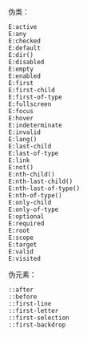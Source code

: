 伪类：

    E:active
    E:any
    E:checked
    E:default
    E:dir()
    E:disabled
    E:empty
    E:enabled
    E:first
    E:first-child
    E:first-of-type
    E:fullscreen
    E:focus
    E:hover
    E:indeterminate
    E:invalid
    E:lang()
    E:last-child
    E:last-of-type
    E:link
    E:not()
    E:nth-child()
    E:nth-last-child()
    E:nth-last-of-type()
    E:nth-of-type()
    E:only-child
    E:only-of-type
    E:optional
    E:required
    E:root
    E:scope
    E:target
    E:valid
    E:visited

伪元素：

    ::after
    ::before
    ::first-line
    ::first-letter
    ::first-selection
    ::first-backdrop

